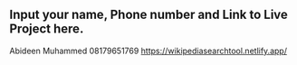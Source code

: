 ## Input your name, Phone number and Link to Live Project here.
Abideen Muhammed        08179651769       https://wikipediasearchtool.netlify.app/
